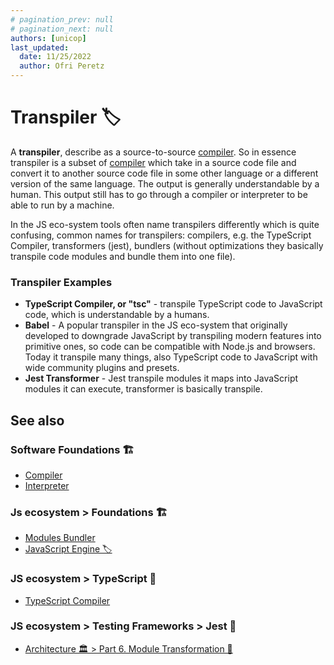 ```yaml
---
# pagination_prev: null
# pagination_next: null
authors: [unicop]
last_updated:
  date: 11/25/2022
  author: Ofri Peretz
---
```


# Transpiler 🏷

A **transpiler**, describe as a source-to-source [compiler](./compiler.md). So in essence transpiler is a subset of [compiler](./compiler.md) which take in a source code file and convert it to another source code file in some other language or a different version of the same language. The output is generally understandable by a human. This output still has to go through a compiler or interpreter to be able to run by a machine.

In the JS eco-system tools often name transpilers differently which is quite confusing, common names for transpilers: compilers, e.g. the TypeScript Compiler, transformers (jest), bundlers (without optimizations they basically transpile code modules and bundle them into one file).

### Transpiler Examples

- **TypeScript Compiler, or "tsc"** - transpile TypeScript code to JavaScript code, which is understandable by a humans.
- **Babel** - A popular transpiler in the JS eco-system that originally developed to downgrade JavaScript by transpiling modern features into primitive ones, so code can be compatible with Node.js and browsers.
  Today it transpile many things, also TypeScript code to JavaScript with wide community plugins and presets.
- **Jest Transformer** - Jest transpile modules it maps into JavaScript modules it can execute, transformer is basically transpile.

## See also

### Software Foundations 🏗️

- [Compiler](./compiler.md)
- [Interpreter](./interpreter.md)

### Js ecosystem > Foundations 🏗️

- [Modules Bundler](../js-es/foundations/modules/modules-bundler.md)
- [JavaScript Engine 🏷](../js-es/foundations/js-engine.md)

### JS ecosystem > TypeScript 🔵

- [TypeScript Compiler](../js-es/typescript/foundations/ts-compiler.md)

### JS ecosystem > Testing Frameworks > Jest 🤡

- [Architecture 🏛 > Part 6. Module Transformation 🦠](../js-es/testing-frameworks/jest/architecture/part-6-modules-transformation.md)
